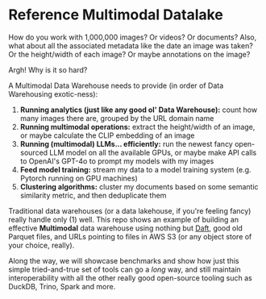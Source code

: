 # Reference Multimodal Datalake

How do you work with 1,000,000 images? Or videos? Or documents? Also, what about all the associated metadata like
the date an image was taken? Or the height/width of each image? Or maybe annotations on the image?

Argh! Why is it so hard?

A Multimodal Data Warehouse needs to provide (in order of Data Warehousing exotic-ness):

1. **Running analytics (just like any good ol' Data Warehouse):** count how many images there are, grouped by the URL domain name
2. **Running multimodal operations:** extract the height/width of an image, or maybe calculate the CLIP embedding of an image
3. **Running (multimodal) LLMs... efficiently:** run the newest fancy open-sourced LLM model on all the available GPUs, or maybe make API calls to OpenAI's GPT-4o to prompt my models with my images
4. **Feed model training:** stream my data to a model training system (e.g. Pytorch running on GPU machines)
2. **Clustering algorithms:** cluster my documents based on some semantic similarity metric, and then deduplicate them

Traditional data warehouses (or a data lakehouse, if you're feeling fancy) really handle only (1) well. This repo shows an example of building an effective **Multimodal** data warehouse using nothing but [Daft](https://www.getdaft.io), good old Parquet files, and URLs pointing to files in AWS S3 (or any object store of your choice, really).

Along the way, we will showcase benchmarks and show how just this simple tried-and-true set of tools can go a *long* way, and still maintain interoperability with all the other really good open-source tooling such as DuckDB, Trino, Spark and more.
